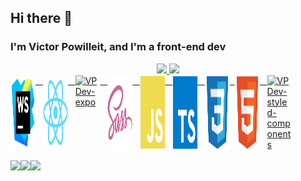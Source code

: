 ## Hi there 👋
### I'm Victor Powilleit, and I'm a front-end dev

<div align="center">
  <a href="https://github.com/VictorPowilleit">
  <img height="180rem" src="https://github-readme-stats.vercel.app/api?username=Victorpowilleit&show_icons=true&theme=react&include_all_commits=true&count_private=true"/>
  <img height="180rem" src="https://github-readme-stats.vercel.app/api/top-langs/?username=VictorPowilleit&layout=compact&langs_count=7&theme=react"/>
</div>

<div style="display: flex;"><br>
  <img class="techImg" align="center" alt="VPDev-Webstorm" width="40" src="https://raw.githubusercontent.com/devicons/devicon/master/icons/webstorm/webstorm-original.svg" />&nbsp;&nbsp;&nbsp;
  <img align="center" alt="VPDev-React" width="40" src="https://raw.githubusercontent.com/devicons/devicon/master/icons/react/react-original.svg" />&nbsp;&nbsp;&nbsp;
  <img align="center" alt="VPDev-expo" width="40" src="https://mobiletech360.co/Apps/wp-content/uploads/2021/08/Expo-APK-v2.21.5-Download-150x150.png">&nbsp;&nbsp;&nbsp;
  <img align="center" alt="VPDev-Sass" width="40" src="https://raw.githubusercontent.com/devicons/devicon/master/icons/sass/sass-original.svg" />&nbsp;&nbsp;&nbsp;
  <img align="center" alt="VPDev-JS" width="40" src="https://raw.githubusercontent.com/devicons/devicon/master/icons/javascript/javascript-plain.svg">&nbsp;&nbsp;&nbsp;
  <img align="center" alt="VPDev-Ts" width="40" src="https://raw.githubusercontent.com/devicons/devicon/master/icons/typescript/typescript-plain.svg">&nbsp;&nbsp;&nbsp;
  <img align="center" alt="VPDev-CSS3" width="40" src="https://raw.githubusercontent.com/devicons/devicon/master/icons/css3/css3-original.svg">&nbsp;&nbsp;
  <img align="center" alt="VPDev-HTML5" width="40" src="https://raw.githubusercontent.com/devicons/devicon/master/icons/html5/html5-original.svg">&nbsp;&nbsp;&nbsp;
  <img align="center" alt="VPDev-styled-components" width="40" src="https://styled-components.com/atom.png">
</div>
<br/>
<div>
  <a href = "mailto:contato@vpdev.com.br"><img src="https://img.shields.io/badge/Mail%3A-contato%40vpdev.com.br-brightgreen?style=for-the-badge"></a><a href="https://instagram.com/_victor.powilleit_" target="_blank"><img src="https://img.shields.io/badge/-Instagram-%23E4405F?style=for-the-badge&logo=instagram&logoColor=white" target="_blank"></a><a href="https://www.linkedin.com/in/victor-powilleit-42945b255" target="_blank"><img src="https://img.shields.io/badge/-LinkedIn-%230077B5?style=for-the-badge&logo=linkedin&logoColor=white" target="_blank"></a> 
</div>
